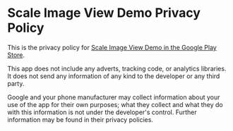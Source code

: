 Scale Image View Demo Privacy Policy
====================================

This is the privacy policy for [Scale Image View Demo in the Google Play Store](https://play.google.com/store/apps/details?id=com.davemorrissey.labs.subscaleview.sample).

This app does not include any adverts, tracking code, or analytics libraries. It does not send any
information of any kind to the developer or any third party.

Google and your phone manufacturer may collect information about your use of the app for their own
purposes; what they collect and what they do with this information is not under the developer's
control. Further information may be found in their privacy policies.
